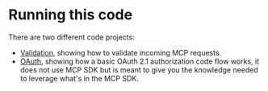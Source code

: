 # Running this code

There are two different code projects:

- [Validation](./validation/README.md), showing how to validate incoming MCP requests.
- [OAuth](./oauth/README.md), showing how a basic OAuth 2.1 authorization code flow works, it does not use MCP SDK but is meant to give you the knowledge needed to leverage what's in the MCP SDK.
